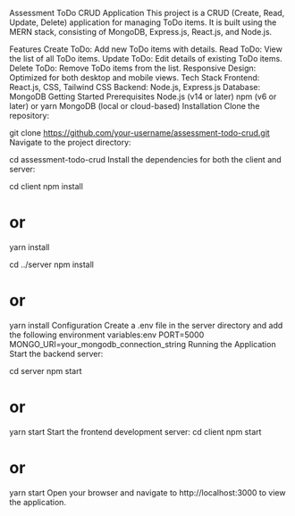 Assessment ToDo CRUD Application
This project is a CRUD (Create, Read, Update, Delete) application for managing ToDo items. It is built using the MERN stack, consisting of MongoDB, Express.js, React.js, and Node.js.

Features
Create ToDo: Add new ToDo items with details.
Read ToDo: View the list of all ToDo items.
Update ToDo: Edit details of existing ToDo items.
Delete ToDo: Remove ToDo items from the list.
Responsive Design: Optimized for both desktop and mobile views.
Tech Stack
Frontend: React.js, CSS, Tailwind CSS
Backend: Node.js, Express.js
Database: MongoDB
Getting Started
Prerequisites
Node.js (v14 or later)
npm (v6 or later) or yarn
MongoDB (local or cloud-based)
Installation
Clone the repository:

git clone https://github.com/your-username/assessment-todo-crud.git
Navigate to the project directory:


cd assessment-todo-crud
Install the dependencies for both the client and server:

cd client
npm install
# or
yarn install

cd ../server
npm install
# or
yarn install
Configuration
Create a .env file in the server directory and add the following environment variables:env
PORT=5000
MONGO_URI=your_mongodb_connection_string
Running the Application
Start the backend server:

cd server
npm start
# or
yarn start
Start the frontend development server:
cd client
npm start
# or
yarn start
Open your browser and navigate to http://localhost:3000 to view the application.
